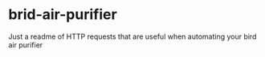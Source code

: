 # brid-air-purifier
Just a readme of HTTP requests that are useful when automating your bird air purifier
